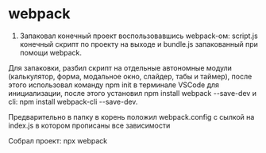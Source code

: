 
# webpack
1. Запаковал конечный проект воспользовавшись webpack-ом: script.js конечный скрипт по проекту на выходе и bundle.js запакованный при помощи webpack.

Для запаковки, разбил скрипт на отдельные автономные модули (калькулятор, форма, модальное окно, слайдер, табы и таймер), после этого использовал команду npm init в терминале VSCode для инициализации, после этого установил npm install webpack --save-dev и cli: npm install webpack-cli --save-dev.

Предварительно в папку в корень положил webpack.config с сылкой на index.js в котором прописаны все зависимости 

Собрал проект: npx webpack
